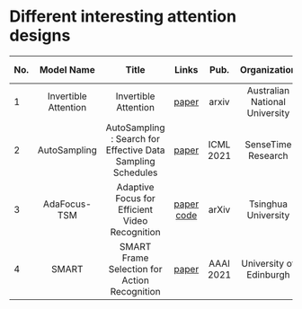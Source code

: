 # Different interesting attention designs

|No.  |Model Name |Title |Links |Pub. | Organization| Release Time |
|-----|:-----:|:-----:|:-----:|:--------:|:---:|:-------:|
|1|Invertible Attention |Invertible Attention |[paper](https://arxiv.org/pdf/2106.09003.pdf) |arxiv|Australian National University|27 Jun 2021|
|2|AutoSampling| AutoSampling : Search for Effective Data Sampling Schedules| [paper](https://arxiv.org/pdf/2105.13695.pdf) | ICML 2021|SenseTime Research  | 28 May 2021|
|3|AdaFocus-TSM| Adaptive Focus for Efficient Video Recognition | [paper](https://arxiv.org/pdf/2105.03245.pdf) [code](https://github.com/blackfeather-wang/AdaFocus) | arXiv | Tsinghua University | 7 May 2021|
|4| SMART| SMART Frame Selection for Action Recognition| [paper](https://arxiv.org/pdf/2012.10671.pdf) |AAAI 2021| University of Edinburgh | 19 Dec 2020|
